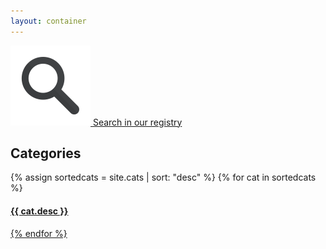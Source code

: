 ```yaml
---
layout: container
---
```


[![search](/img/front/search.png) Search in our registry](http://biojs.net/registry-ui/client/)
 

Categories
---


{% assign sortedcats = site.cats | sort: "desc" %}
{% for cat in sortedcats %}
<h4> <a href="/categories/{{ cat.name }}/index.html"> {{ cat.desc }} </h4>
{% endfor %}
